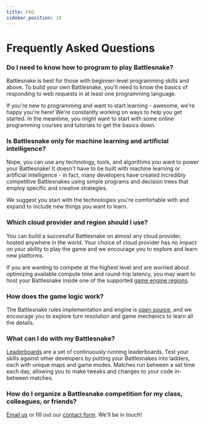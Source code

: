 ```yaml
---
title: FAQ
sidebar_position: 10
---
```


# Frequently Asked Questions

### Do I need to know how to program to play Battlesnake?

Battlesnake is best for those with beginner-level programming skills and above. To build your own Battlesnake, you'll need to know the basics of responding to web requests in at least one programming language.

If you're new to programming and want to start learning - awesome, we're happy you're here! We're constantly working on ways to help you get started. In the meantime, you might want to start with some online programming courses and tutorials to get the basics down.

### Is Battlesnake only for machine learning and artificial intelligence?

Nope, you can use any technology, tools, and algorithms you want to power your Battlesnake! It doesn't have to be built with machine learning or artificial intelligence - in fact, many developers have created incredibly competitive Battlesnakes using simple programs and decision trees that employ specific and creative strategies.

We suggest you start with the technologies you're comfortable with and expand to include new things you want to learn.

### Which cloud provider and region should I use?

You can build a successful Battlesnake on almost any cloud provider, hosted anywhere in the world. Your choice of cloud provider has no impact on your ability to play the game and we encourage you to explore and learn new platforms.

If you are wanting to compete at the highest level and are worried about optimizing available compute time and round-trip latency, you may want to host your Battlesnake inside one of the supported [game engine regions](guides/tips/engine-regions.md).

### How does the game logic work?

The Battlesnake rules implementation and engine is [open source](https://github.com/BattlesnakeOfficial/rules), and we encourage you to explore turn resolution and game mechanics to learn all the details.

### What can I do with my Battlesnake?

[Leaderboards](guides/playing/leaderboards.md) are a set of continuously running leaderboards. Test your skills against other developers by putting your Battlesnakes into ladders, each with unique maps and game modes. Matches run between a set time each day, allowing you to make tweaks and changes to your code in-between matches.

### How do I organize a Battlesnake competition for my class, colleagues, or friends?

[Email us](mailto:hello@battlesnake.com) or fill out our [contact form](https://play.battlesnake.com/partner/contact/). We'll be in touch!
